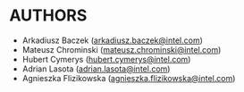 # AUTHORS

* Arkadiusz Baczek (arkadiusz.baczek@intel.com)
* Mateusz Chrominski (mateusz.chrominski@intel.com)
* Hubert Cymerys (hubert.cymerys@intel.com)
* Adrian Lasota (adrian.lasota@intel.com)
* Agnieszka Flizikowska (agnieszka.flizikowska@intel.com)